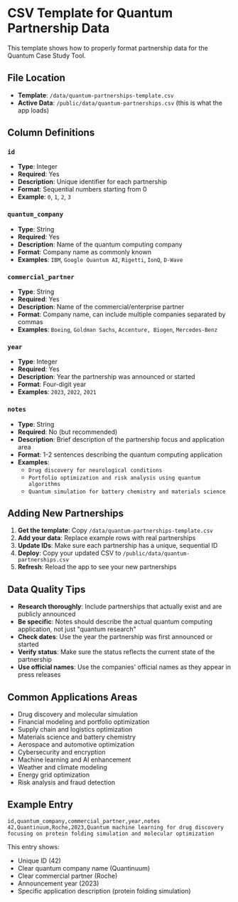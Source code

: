 # CSV Template for Quantum Partnership Data

This template shows how to properly format partnership data for the Quantum Case Study Tool.

## File Location
- **Template**: `/data/quantum-partnerships-template.csv`
- **Active Data**: `/public/data/quantum-partnerships.csv` (this is what the app loads)

## Column Definitions

### `id`
- **Type**: Integer
- **Required**: Yes
- **Description**: Unique identifier for each partnership
- **Format**: Sequential numbers starting from 0
- **Example**: `0`, `1`, `2`, `3`

### `quantum_company`
- **Type**: String
- **Required**: Yes
- **Description**: Name of the quantum computing company
- **Format**: Company name as commonly known
- **Examples**: `IBM`, `Google Quantum AI`, `Rigetti`, `IonQ`, `D-Wave`

### `commercial_partner`
- **Type**: String
- **Required**: Yes
- **Description**: Name of the commercial/enterprise partner
- **Format**: Company name, can include multiple companies separated by commas
- **Examples**: `Boeing`, `Goldman Sachs`, `Accenture, Biogen`, `Mercedes-Benz`


### `year`
- **Type**: Integer
- **Required**: Yes
- **Description**: Year the partnership was announced or started
- **Format**: Four-digit year
- **Examples**: `2023`, `2022`, `2021`

### `notes`
- **Type**: String
- **Required**: No (but recommended)
- **Description**: Brief description of the partnership focus and application area
- **Format**: 1-2 sentences describing the quantum computing application
- **Examples**: 
  - `Drug discovery for neurological conditions`
  - `Portfolio optimization and risk analysis using quantum algorithms`
  - `Quantum simulation for battery chemistry and materials science`

## Adding New Partnerships

1. **Get the template**: Copy `/data/quantum-partnerships-template.csv`
2. **Add your data**: Replace example rows with real partnerships
3. **Update IDs**: Make sure each partnership has a unique, sequential ID
4. **Deploy**: Copy your updated CSV to `/public/data/quantum-partnerships.csv`
5. **Refresh**: Reload the app to see your new partnerships

## Data Quality Tips

- **Research thoroughly**: Include partnerships that actually exist and are publicly announced
- **Be specific**: Notes should describe the actual quantum computing application, not just "quantum research"
- **Check dates**: Use the year the partnership was first announced or started
- **Verify status**: Make sure the status reflects the current state of the partnership
- **Use official names**: Use the companies' official names as they appear in press releases

## Common Applications Areas

- Drug discovery and molecular simulation
- Financial modeling and portfolio optimization
- Supply chain and logistics optimization
- Materials science and battery chemistry
- Aerospace and automotive optimization
- Cybersecurity and encryption
- Machine learning and AI enhancement
- Weather and climate modeling
- Energy grid optimization
- Risk analysis and fraud detection

## Example Entry

```csv
id,quantum_company,commercial_partner,year,notes
42,Quantinuum,Roche,2023,Quantum machine learning for drug discovery focusing on protein folding simulation and molecular optimization
```

This entry shows:
- Unique ID (42)
- Clear quantum company name (Quantinuum)
- Clear commercial partner (Roche)
- Announcement year (2023)
- Specific application description (protein folding simulation)